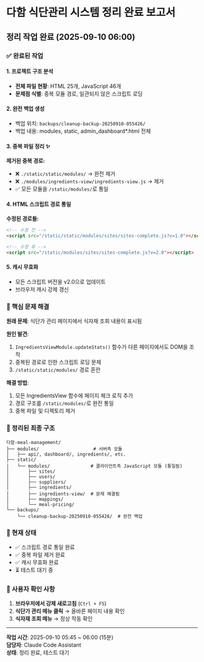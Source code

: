 # 다함 식단관리 시스템 정리 완료 보고서

## 정리 작업 완료 (2025-09-10 06:00)

### ✅ 완료된 작업

#### 1. 프로젝트 구조 분석
- **전체 파일 현황**: HTML 25개, JavaScript 46개
- **문제점 식별**: 중복 모듈 경로, 일관되지 않은 스크립트 로딩

#### 2. 완전 백업 생성
- 백업 위치: `backups/cleanup-backup-20250910-055426/`
- 백업 내용: modules, static, admin_dashboard*.html 전체

#### 3. 중복 파일 정리 ✨
**제거된 중복 경로:**
- ❌ `./static/static/modules/` → 완전 제거
- ❌ `./modules/ingredients-view/ingredients-view.js` → 제거
- ✅ 모든 모듈을 `/static/modules/`로 통일

#### 4. HTML 스크립트 경로 통일
**수정된 경로들:**
```html
<!-- 수정 전 -->
<script src="/static/static/modules/sites/sites-complete.js?v=1.0"></script>

<!-- 수정 후 -->  
<script src="/static/modules/sites/sites-complete.js?v=2.0"></script>
```

#### 5. 캐시 무효화
- 모든 스크립트 버전을 v2.0으로 업데이트
- 브라우저 캐시 강제 갱신

### 🎯 핵심 문제 해결
**원래 문제**: 식단가 관리 페이지에서 식자재 조회 내용이 표시됨

**원인 발견**: 
1. `IngredientsViewModule.updateStats()` 함수가 다른 페이지에서도 DOM을 조작
2. 중복된 경로로 인한 스크립트 로딩 문제
3. `/static/static/modules/` 경로 혼란

**해결 방법**:
1. 모든 IngredientsView 함수에 페이지 체크 로직 추가
2. 경로 구조를 `/static/modules/`로 완전 통일
3. 중복 파일 및 디렉토리 제거

### 📁 정리된 최종 구조
```
다함-meal-management/
├── modules/                    # 서버측 모듈
│   ├── api/, dashboard/, ingredients/, etc.
├── static/
│   └── modules/               # 클라이언트측 JavaScript 모듈 (통일됨)
│       ├── sites/
│       ├── users/ 
│       ├── suppliers/
│       ├── ingredients/
│       ├── ingredients-view/  # 문제 해결됨
│       ├── mappings/
│       └── meal-pricing/
└── backups/
    └── cleanup-backup-20250910-055426/  # 완전 백업
```

### 🔧 현재 상태
- ✅ 스크립트 경로 통일 완료
- ✅ 중복 파일 제거 완료  
- ✅ 캐시 무효화 완료
- ⏳ 테스트 대기 중

### 📝 사용자 확인 사항
1. **브라우저에서 강제 새로고침** (`Ctrl + F5`)
2. **식단가 관리 메뉴 클릭** → 올바른 페이지 내용 확인
3. **식자재 조회 메뉴** → 정상 작동 확인

---
**작업 시간**: 2025-09-10 05:45 ~ 06:00 (15분)  
**담당자**: Claude Code Assistant  
**상태**: 정리 완료, 테스트 대기